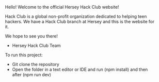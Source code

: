 Hello! Welcome to the official Hersey Hack Club website! 

Hack Club is a global non-profit organization dedicated to helping teen hackers. We have a Hack Club branch at Hersey and this is the website for it.

We hope to see you there!

- Hersey Hack Club Team


To run this project:

- Git clone the repository
- Open the folder in a text editor or IDE and run (npm install) and then after (npm run dev)
